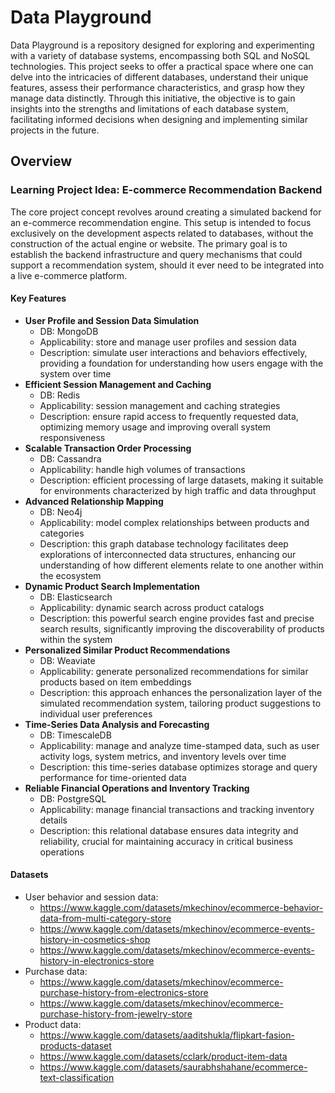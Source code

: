 # Data Playground

Data Playground is a repository designed for exploring and experimenting with a variety of database systems, encompassing both SQL and NoSQL technologies.
This project seeks to offer a practical space where one can delve into the intricacies of different databases, understand their unique features, assess their performance characteristics, and grasp how they manage data distinctly.
Through this initiative, the objective is to gain insights into the strengths and limitations of each database system, facilitating informed decisions when designing and implementing similar projects in the future.

## Overview

### Learning Project Idea: E-commerce Recommendation Backend

The core project  concept revolves around creating a simulated backend for an e-commerce recommendation engine.
This setup is intended to focus exclusively on the development aspects related to databases, without the construction of the actual engine or website.
The primary goal is to establish the backend infrastructure and query mechanisms that could support a recommendation system, should it ever need to be integrated into a live e-commerce platform.

#### Key Features

- **User Profile and Session Data Simulation**
  - DB: MongoDB
  - Applicability: store and manage user profiles and session data
  - Description: simulate user interactions and behaviors effectively, providing a foundation for understanding how users engage with the system over time
- **Efficient Session Management and Caching**
  - DB: Redis
  - Applicability: session management and caching strategies
  - Description: ensure rapid access to frequently requested data, optimizing memory usage and improving overall system responsiveness
- **Scalable Transaction Order Processing**
  - DB: Cassandra
  - Applicability: handle high volumes of transactions
  - Description: efficient processing of large datasets, making it suitable for environments characterized by high traffic and data throughput
- **Advanced Relationship Mapping**
  - DB: Neo4j
  - Applicability: model complex relationships between products and categories
  - Description: this graph database technology facilitates deep explorations of interconnected data structures, enhancing our understanding of how different elements relate to one another within the ecosystem
- **Dynamic Product Search Implementation**
  - DB: Elasticsearch
  - Applicability: dynamic search across product catalogs
  - Description: this powerful search engine provides fast and precise search results, significantly improving the discoverability of products within the system
- **Personalized Similar Product Recommendations**
  - DB: Weaviate
  - Applicability: generate personalized recommendations for similar products based on item embeddings
  - Description: this approach enhances the personalization layer of the simulated recommendation system, tailoring product suggestions to individual user preferences
- **Time-Series Data Analysis and Forecasting**
  - DB: TimescaleDB
  - Applicability: manage and analyze time-stamped data, such as user activity logs, system metrics, and inventory levels over time
  - Description: this time-series database optimizes storage and query performance for time-oriented data
- **Reliable Financial Operations and Inventory Tracking**
  - DB: PostgreSQL
  - Applicability: manage financial transactions and tracking inventory details
  - Description: this relational database ensures data integrity and reliability, crucial for maintaining accuracy in critical business operations

#### Datasets

- User behavior and session data:
  - <https://www.kaggle.com/datasets/mkechinov/ecommerce-behavior-data-from-multi-category-store>
  - <https://www.kaggle.com/datasets/mkechinov/ecommerce-events-history-in-cosmetics-shop>
  - <https://www.kaggle.com/datasets/mkechinov/ecommerce-events-history-in-electronics-store>
- Purchase data:
  - <https://www.kaggle.com/datasets/mkechinov/ecommerce-purchase-history-from-electronics-store>
  - <https://www.kaggle.com/datasets/mkechinov/ecommerce-purchase-history-from-jewelry-store>
- Product data:
  - <https://www.kaggle.com/datasets/aaditshukla/flipkart-fasion-products-dataset>
  - <https://www.kaggle.com/datasets/cclark/product-item-data>
  - <https://www.kaggle.com/datasets/saurabhshahane/ecommerce-text-classification>
